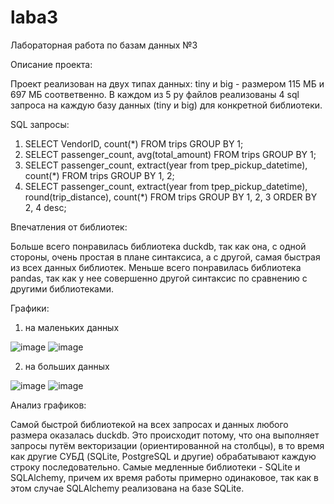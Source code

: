 # laba3

Лабораторная работа по базам данных №3

Описание проекта:

Проект реализован на двух типах данных: tiny и big - размером 115 МБ и 697 МБ соответвенно. В каждом из 5 py файлов реализованы 4 sql запроса на каждую базу данных (tiny и big) для конкретной библиотеки.

SQL запросы:

1. SELECT VendorID, count(*) FROM trips GROUP BY 1;
2. SELECT passenger_count, avg(total_amount) FROM trips GROUP BY 1;
3. SELECT passenger_count, extract(year from tpep_pickup_datetime), count(*) FROM trips GROUP BY 1, 2;
4. SELECT passenger_count, extract(year from tpep_pickup_datetime), round(trip_distance), count(*) FROM trips GROUP BY 1, 2, 3 ORDER BY 2, 4 desc;

Впечатления от библиотек:

Больше всего понравилась библиотека duckdb, так как она, с одной стороны, очень простая в плане синтаксиса, а с другой, самая быстрая из всех данных библиотек. Меньше всего понравилась библиотека pandas, так как у нее совершенно другой синтаксис по сравнению с другими библиотеками.

Графики:

1) на маленьких данных

![image](https://github.com/SkyPlusik/laba3/assets/150513344/5d5e4b2e-53f5-4964-bf71-e88a088f8bd7)
![image](https://github.com/SkyPlusik/laba3/assets/150513344/02ac7e0e-cb26-4e00-874c-8b5bbcc10b96)

2) на больших данных

![image](https://github.com/SkyPlusik/laba3/assets/150513344/b423415d-7ac4-4117-9b0b-65f4f4e905f7)
![image](https://github.com/SkyPlusik/laba3/assets/150513344/cce091fb-4fb0-445b-b205-581dfa71f2d4)


Анализ графиков:

Самой быстрой библиотекой на всех запросах и данных любого размера оказалась duckdb. Это происходит потому, что она выполняет запросы путём векторизации (ориентированной на столбцы), в то время как другие СУБД (SQLite, PostgreSQL и другие) обрабатывают каждую строку последовательно. Самые медленные библиотеки - SQLite и SQLAlchemy, причем их время работы примерно одинаковое, так как в этом случае SQLAlchemy реализована на базе SQLite. 
